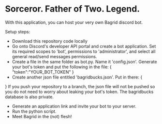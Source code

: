 # Sorceror. Father of Two. Legend.

With this application, you can host your very own Bagrid discord bot.

Setup steps:
- Download this repository code locally
- Go onto Discord's developer API portal and create a bot application. Set its required scopes to 'bot', permissions to 'administrator', and select all general read/send messages permissions.
- Create a file in the same folder as bot.py. Name it 'config.json'. Generate your bot's token and put the following in the file:
{
    "token":"YOUR_BOT_TOKEN"
}
- Create another json file entitled 'bagridbucks.json'. Put in there:
{

 }
If you push your repository to a branch, the json file will not be pushed so you do not need to worry about leaking your bot's token. The bagridbucks database is also private.
- Generate an application link and invite your bot to your server.
- Run the python script.
- Meet Bagrid in the (not) flesh!
